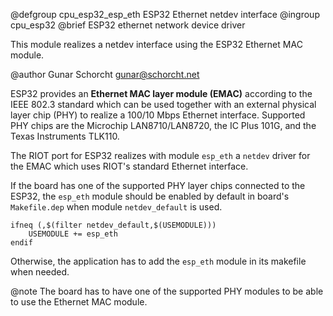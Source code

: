 <!--
Copyright (C) 2018 Gunar Schorcht

This file is subject to the terms and conditions of the GNU Lesser
General Public License v2.1. See the file LICENSE in the top level
directory for more details.
-->

@defgroup       cpu_esp32_esp_eth ESP32 Ethernet netdev interface
@ingroup        cpu_esp32
@brief          ESP32 ethernet network device driver

This module realizes a netdev interface using the ESP32 Ethernet MAC
module.

@author      Gunar Schorcht <gunar@schorcht.net>

ESP32 provides an <b>Ethernet MAC layer module (EMAC)</b> according to the IEEE 802.3 standard which can be used together with an external physical layer chip (PHY) to realize a 100/10 Mbps Ethernet interface. Supported PHY chips are the Microchip LAN8710/LAN8720, the IC Plus 101G, and the Texas Instruments TLK110.

The RIOT port for ESP32 realizes with module ```esp_eth``` a ```netdev``` driver for the EMAC which uses RIOT's standard Ethernet interface.

If the board has one of the supported PHY layer chips connected to the ESP32, the ```esp_eth``` module should be enabled by default in board's ```Makefile.dep``` when module ```netdev_default``` is used.
```
ifneq (,$(filter netdev_default,$(USEMODULE)))
    USEMODULE += esp_eth
endif
```
Otherwise, the application has to add the ```esp_eth``` module in its makefile when needed.

@note
The board has to have one of the supported PHY modules to be able to use the Ethernet MAC module.

